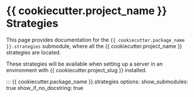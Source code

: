 # {{ cookiecutter.project_name }} Strategies

This page provides documentation for the `{{ cookiecutter.package_name }}.strategies` submodule, where all the {{ cookiecutter.project_name }} strategies are located.

These strategies will be available when setting up a server in an environment with {{ cookiecutter.project_slug }} installed.

::: {{ cookiecutter.package_name }}.strategies
    options:
      show_submodules: true
      show_if_no_docstring: true
